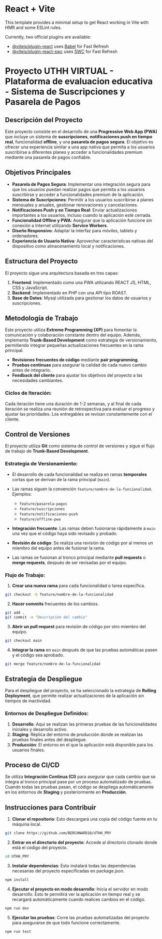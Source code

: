 # React + Vite

This template provides a minimal setup to get React working in Vite with HMR and some ESLint rules.

Currently, two official plugins are available:

- [@vitejs/plugin-react](https://github.com/vitejs/vite-plugin-react/blob/main/packages/plugin-react/README.md) uses [Babel](https://babeljs.io/) for Fast Refresh
- [@vitejs/plugin-react-swc](https://github.com/vitejs/vite-plugin-react-swc) uses [SWC](https://swc.rs/) for Fast Refresh

# Proyecto UTHH VIRTUAL - Plataforma de evaluacion educativa - Sistema de Suscripciones y Pasarela de Pagos

## Descripción del Proyecto
Este proyecto consiste en el desarrollo de una **Progressive Web App (PWA)** que incluye un sistema de **suscripciones**, **notificaciones push en tiempo real**, funcionalidad **offline**, y una **pasarela de pagos segura**. El objetivo es ofrecer una experiencia similar a una app nativa que permita a los usuarios suscribirse a diferentes planes y acceder a funcionalidades premium mediante una pasarela de pagos confiable.

## Objetivos Principales

- **Pasarela de Pagos Segura**: Implementar una integración segura para que los usuarios puedan realizar pagos que permita a los usuarios suscribirse y acceder a funcionalidades premium de la aplicación. 
- **Sistema de Suscripciones**: Permitir a los usuarios suscribirse a planes mensuales y anuales, gestionar renovaciones y cancelaciones.
- **Notificaciones Push y en Tiempo Real**: Enviar actualizaciones importantes a los usuarios, incluso cuando la aplicación esté cerrada.
- **Funcionalidad Offline y PWA**: Asegurar que la aplicación funcione sin conexión a Internet utilizando **Service Workers**.
- **Diseño Responsivo**: Adaptar la interfaz para móviles, tablets y ordenadores.
- **Experiencia de Usuario Nativa**: Aprovechar características nativas del dispositivo como almacenamiento local y notificaciones.

## Estructura del Proyecto

El proyecto sigue una arquitectura basada en tres capas:
1. **Frontend**: Implementado como una PWA utilizando REACT JS, HTML, CSS y JavaScript.
2. **Backend**: Implementado en PHP con una API tipo ROAST.
3. **Base de Datos**: Mysql utilizada para gestionar los datos de usuarios y suscripciones.

## Metodología de Trabajo
Este proyecto utiliza **Extreme Programming (XP)** para fomentar la comunicación y colaboración constante dentro del equipo. Además, implementa **Trunk-Based Development** como estrategia de versionamiento, permitiendo integrar pequeñas actualizaciones frecuentes en la rama principal.

- **Revisiones frecuentes de código** mediante **pair programming**.
- **Pruebas continuas** para asegurar la calidad de cada nuevo cambio antes de integrarlo.
- **Feedback del cliente** para ajustar los objetivos del proyecto a las necesidades cambiantes.

### Ciclos de Iteración:
Cada iteración tiene una duración de 1-2 semanas, y al final de cada iteración se realiza una reunión de retrospectiva para evaluar el progreso y ajustar las prioridades. Los entregables se revisan constantemente con el cliente.


## Control de Versiones

El proyecto utiliza **Git** como sistema de control de versiones y sigue el flujo de trabajo de **Trunk-Based Development**.

### Estrategia de Versionamiento:
- El desarrollo de cada funcionalidad se realiza en ramas **temporales** cortas que se derivan de la rama principal (`main`).
- Las ramas siguen la convención `feature/nombre-de-la-funcionalidad`. Ejemplos:
  - `feature/pasarela-pagos`
  - `feature/suscripciones`
  - `feature/notificaciones-push`
  - `feature/offline-pwa`

- **Integración frecuente**: Las ramas deben fusionarse rápidamente a `main` una vez que el código haya sido revisado y probado.
- **Revisión de código**: Se realiza una revisión de código por al menos un miembro del equipo antes de fusionar la rama.
- Las ramas se fusionan al tronco principal mediante **pull requests** o **merge requests**, después de ser revisadas por el equipo.

### Flujo de Trabajo:
1. **Crear una nueva rama** para cada funcionalidad o tarea específica.
```bash
git checkout -b feature/nombre-de-la-funcionalidad
```
2. **Hacer commits** frecuentes de los cambios.
```bash
git add .
git commit -m "Descripción del cambio"
```
3. **Abrir un pull request** para revisión de código por otro miembro del equipo.
```bash
git checkout main
```
4. **Integrar la rama** en `main` después de que las pruebas automáticas pasen y el código sea aprobado.
```bash
git merge feature/nombre-de-la-funcionalidad
```
## Estrategia de Despliegue
Para el despliegue del proyecto, se ha seleccionado la estrategia de **Rolling Deployment**, que permite realizar actualizaciones de la aplicación sin tiempos de inactividad.

### Entornos de Despliegue Definidos:
1. **Desarrollo**: Aquí se realizan las primeras pruebas de las funcionalidades iniciales y desarrollo activo.
2. **Staging**: Réplica del entorno de producción donde se realizan las pruebas finales antes del despliegue.
3. **Producción**: El entorno en el que la aplicación está disponible para los usuarios finales.

## Proceso de CI/CD
Se utiliza **Integración Continua (CI)** para asegurar que cada cambio que se integra al tronco principal pase por un proceso automatizado de pruebas. Cuando todas las pruebas pasan, el código se despliega automáticamente en los entornos de **Staging** y posteriormente en **Producción**.

## Instrucciones para Contribuir

1. **Clonar el repositorio**: Esto descargará una copia del código fuente en tu máquina local.
```bash
git clone https://github.com/BERCHNARD10/UTHH_PRY
```
2. **Entrar en el directorio del proyecto**: Accede al directorio clonado donde está el código del proyecto.
```bash
cd UTHH_PRY
```
3. **Instalar dependencias**: Esto instalará todas las dependencias necesarias del proyecto especificadas en package.json.
```bash
npm install
```
4. **Ejecutar el proyecto en modo desarrollo**: Inicia el servidor en modo desarrollo. Esto te permitirá ver la aplicación en tiempo real y se recargará automáticamente cuando realices cambios en el código.
```bash
npm run dev
```
5. **Ejecutar las pruebas**: Corre las pruebas automatizadas del proyecto para asegurarse de que todo funcione correctamente.
```bash
npm run test
```
